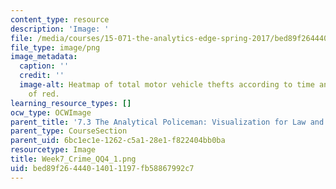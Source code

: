 ```yaml
---
content_type: resource
description: 'Image: '
file: /media/courses/15-071-the-analytics-edge-spring-2017/bed89f26444014011197fb58867992c7_Week7_Crime_QQ4_1.png
file_type: image/png
image_metadata:
  caption: ''
  credit: ''
  image-alt: Heatmap of total motor vehicle thefts according to time and day in shades
    of red.
learning_resource_types: []
ocw_type: OCWImage
parent_title: '7.3 The Analytical Policeman: Visualization for Law and Order'
parent_type: CourseSection
parent_uid: 6bc1ec1e-1262-c5a1-28e1-f822404bb0ba
resourcetype: Image
title: Week7_Crime_QQ4_1.png
uid: bed89f26-4440-1401-1197-fb58867992c7
---
```

